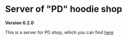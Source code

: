 # Server of "PD" hoodie shop 

**Version 0.2.0**

This is a server for PD shop, which you can find [here](https://github.com/mrkelder/pd)